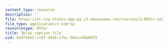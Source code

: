 ```yaml
---
content_type: resource
description: ''
file: https://ol-ocw-studio-app-qa.s3.amazonaws.com/courses/2-003sc-engineering-dynamics-fall-2011/926716e2cc6f201bc7ec58acc4dabd73_zlbbbA5Uuu8.srt
file_type: application/x-subrip
resourcetype: Other
title: 3play caption file
uid: 926716e2-cc6f-201b-c7ec-58acc4dabd73
---
```

